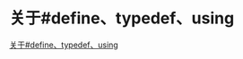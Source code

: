 关于#define、typedef、using
===

[关于#define、typedef、using](https://blog.csdn.net/xholes/article/details/77807262)
